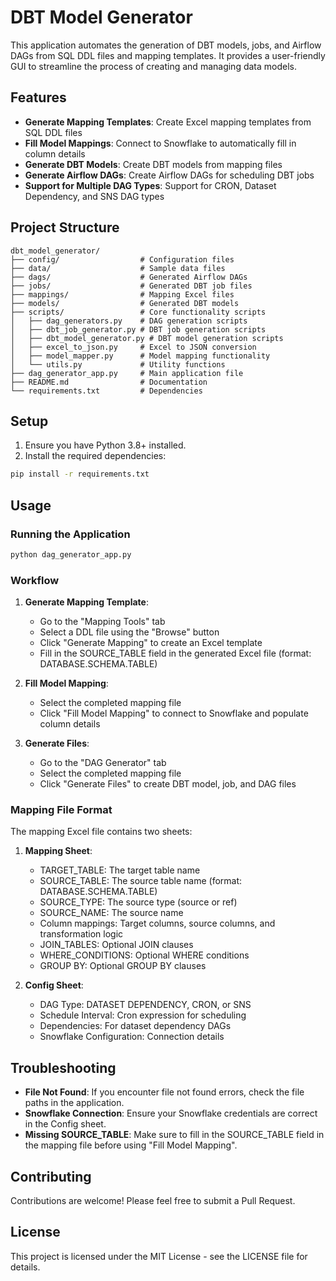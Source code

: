 # DBT Model Generator

This application automates the generation of DBT models, jobs, and Airflow DAGs from SQL DDL files and mapping templates. It provides a user-friendly GUI to streamline the process of creating and managing data models.

## Features

- **Generate Mapping Templates**: Create Excel mapping templates from SQL DDL files
- **Fill Model Mappings**: Connect to Snowflake to automatically fill in column details
- **Generate DBT Models**: Create DBT models from mapping files
- **Generate Airflow DAGs**: Create Airflow DAGs for scheduling DBT jobs
- **Support for Multiple DAG Types**: Support for CRON, Dataset Dependency, and SNS DAG types

## Project Structure

```
dbt_model_generator/
├── config/                  # Configuration files
├── data/                    # Sample data files
├── dags/                    # Generated Airflow DAGs
├── jobs/                    # Generated DBT job files
├── mappings/                # Mapping Excel files
├── models/                  # Generated DBT models
├── scripts/                 # Core functionality scripts
│   ├── dag_generators.py    # DAG generation scripts
│   ├── dbt_job_generator.py # DBT job generation scripts
│   ├── dbt_model_generator.py # DBT model generation scripts
│   ├── excel_to_json.py     # Excel to JSON conversion
│   ├── model_mapper.py      # Model mapping functionality
│   └── utils.py             # Utility functions
├── dag_generator_app.py     # Main application file
├── README.md                # Documentation
└── requirements.txt         # Dependencies
```

## Setup

1. Ensure you have Python 3.8+ installed.
2. Install the required dependencies:

```bash
pip install -r requirements.txt
```

## Usage

### Running the Application

```bash
python dag_generator_app.py
```

### Workflow

1. **Generate Mapping Template**:
   - Go to the "Mapping Tools" tab
   - Select a DDL file using the "Browse" button
   - Click "Generate Mapping" to create an Excel template
   - Fill in the SOURCE_TABLE field in the generated Excel file (format: DATABASE.SCHEMA.TABLE)

2. **Fill Model Mapping**:
   - Select the completed mapping file
   - Click "Fill Model Mapping" to connect to Snowflake and populate column details

3. **Generate Files**:
   - Go to the "DAG Generator" tab
   - Select the completed mapping file
   - Click "Generate Files" to create DBT model, job, and DAG files

### Mapping File Format

The mapping Excel file contains two sheets:

1. **Mapping Sheet**:
   - TARGET_TABLE: The target table name
   - SOURCE_TABLE: The source table name (format: DATABASE.SCHEMA.TABLE)
   - SOURCE_TYPE: The source type (source or ref)
   - SOURCE_NAME: The source name
   - Column mappings: Target columns, source columns, and transformation logic
   - JOIN_TABLES: Optional JOIN clauses
   - WHERE_CONDITIONS: Optional WHERE conditions
   - GROUP BY: Optional GROUP BY clauses

2. **Config Sheet**:
   - DAG Type: DATASET DEPENDENCY, CRON, or SNS
   - Schedule Interval: Cron expression for scheduling
   - Dependencies: For dataset dependency DAGs
   - Snowflake Configuration: Connection details

## Troubleshooting

- **File Not Found**: If you encounter file not found errors, check the file paths in the application.
- **Snowflake Connection**: Ensure your Snowflake credentials are correct in the Config sheet.
- **Missing SOURCE_TABLE**: Make sure to fill in the SOURCE_TABLE field in the mapping file before using "Fill Model Mapping".

## Contributing

Contributions are welcome! Please feel free to submit a Pull Request.

## License

This project is licensed under the MIT License - see the LICENSE file for details.
